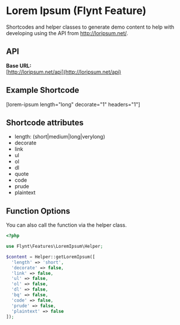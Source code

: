 # Lorem Ipsum (Flynt Feature)

Shortcodes and helper classes to generate demo content to help with developing using the API from http://loripsum.net/.

## API

**Base URL:**<br />
[http://loripsum.net/api](http://loripsum.net/api)

## Example Shortcode

[lorem-ipsum length="long" decorate="1" headers="1"]

## Shortcode attributes

* length: (short|medium|long|verylong)
* decorate
* link
* ul
* ol
* dl
* quote
* code
* prude
* plaintext

## Function Options

You can also call the function via the helper class.

```php
<?php

use Flynt\Features\LoremIpsum\Helper;

$content = Helper::getLoremIpsum([
  'length' => 'short',
  'decorate' => false,
  'link' => false,
  'ul' => false,
  'ol' => false,
  'dl' => false,
  'bq' => false,
  'code' => false,
  'prude' => false,
  'plaintext' => false
]);
```